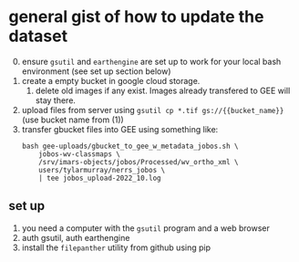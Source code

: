 # general gist of how to update the dataset
0. ensure `gsutil` and `earthengine` are set up to work for your local bash environment (see set up section below)
1. create a empty bucket in google cloud storage.
    1. delete old images if any exist. Images already transfered to GEE will stay there.
2. upload files from server using `gsutil cp *.tif gs://{{bucket_name}}` (use bucket name from (1))
3. transfer gbucket files into GEE using something like:
    ```
    bash gee-uploads/gbucket_to_gee_w_metadata_jobos.sh \
        jobos-wv-classmaps \
        /srv/imars-objects/jobos/Processed/wv_ortho_xml \
        users/tylarmurray/nerrs_jobos \
        | tee jobos_upload-2022_10.log
    ```


## set up 
1. you need a computer with the `gsutil` program and a web browser
2. auth gsutil, auth earthengine
3. install the `filepanther` utility from github using pip
